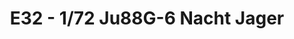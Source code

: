 ---
layout: product
title: " E32 - 1/72  Ju88G-6 Nacht Jager"
price: "4800" 
desc: "Maketa"
img_path: "/assets/img/HASE 01562.webp"
brand: "Hasegawa"
available: false
special_offer: false
new: false
soon: true
cat: "010000"
subcat: "015700"
subsubcat: "0N/A"
sifra: "HASE 01562"
popular: false
---